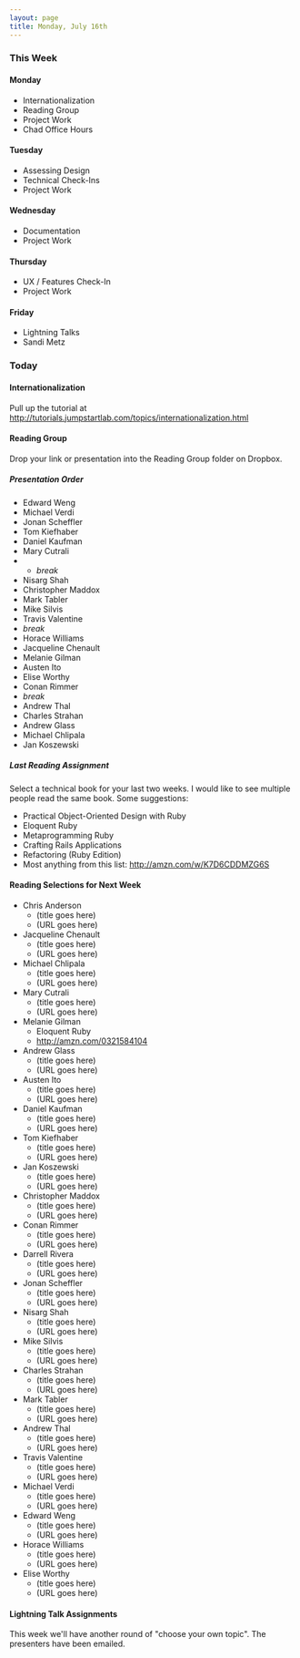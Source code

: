 ```yaml
---
layout: page
title: Monday, July 16th
---
```


### This Week

#### Monday

* Internationalization
* Reading Group
* Project Work
* Chad Office Hours

#### Tuesday

* Assessing Design
* Technical Check-Ins
* Project Work

#### Wednesday

* Documentation
* Project Work

#### Thursday

* UX / Features Check-In
* Project Work

#### Friday

* Lightning Talks
* Sandi Metz

### Today

#### Internationalization

Pull up the tutorial at http://tutorials.jumpstartlab.com/topics/internationalization.html

#### Reading Group

Drop your link or presentation into the Reading Group folder on Dropbox.

##### Presentation Order

* Edward Weng
* Michael Verdi
* Jonan Scheffler
* Tom Kiefhaber
* Daniel Kaufman
* Mary Cutrali
* * _break_
* Nisarg Shah
* Christopher Maddox
* Mark Tabler
* Mike Silvis
* Travis Valentine
* _break_
* Horace Williams
* Jacqueline Chenault
* Melanie Gilman
* Austen Ito
* Elise Worthy
* Conan Rimmer
* _break_
* Andrew Thal
* Charles Strahan
* Andrew Glass
* Michael Chlipala
* Jan Koszewski

##### Last Reading Assignment

Select a technical book for your last two weeks. I would like to see multiple people read the same book. Some suggestions:

* Practical Object-Oriented Design with Ruby
* Eloquent Ruby
* Metaprogramming Ruby
* Crafting Rails Applications
* Refactoring (Ruby Edition)
* Most anything from this list: http://amzn.com/w/K7D6CDDMZG6S
 
#### Reading Selections for Next Week

* Chris Anderson
  * (title goes here)
  * (URL goes here)
* Jacqueline Chenault
  * (title goes here)
  * (URL goes here)
* Michael Chlipala
  * (title goes here)
  * (URL goes here)
* Mary Cutrali
  * (title goes here)
  * (URL goes here)
* Melanie Gilman
  * Eloquent Ruby
  * http://amzn.com/0321584104
* Andrew Glass
  * (title goes here)
  * (URL goes here)
* Austen Ito
  * (title goes here)
  * (URL goes here)
* Daniel Kaufman
  * (title goes here)
  * (URL goes here)
* Tom Kiefhaber
  * (title goes here)
  * (URL goes here)
* Jan Koszewski
  * (title goes here)
  * (URL goes here)
* Christopher Maddox
  * (title goes here)
  * (URL goes here)
* Conan Rimmer
  * (title goes here)
  * (URL goes here)
* Darrell Rivera
  * (title goes here)
  * (URL goes here)
* Jonan Scheffler
  * (title goes here)
  * (URL goes here)
* Nisarg Shah
  * (title goes here)
  * (URL goes here)
* Mike Silvis
  * (title goes here)
  * (URL goes here)
* Charles Strahan
  * (title goes here)
  * (URL goes here)
* Mark Tabler
  * (title goes here)
  * (URL goes here)
* Andrew Thal
  * (title goes here)
  * (URL goes here)
* Travis Valentine
  * (title goes here)
  * (URL goes here)
* Michael Verdi
  * (title goes here)
  * (URL goes here)
* Edward Weng
  * (title goes here)
  * (URL goes here)
* Horace Williams
  * (title goes here)
  * (URL goes here)
* Elise Worthy
  * (title goes here)
  * (URL goes here)

#### Lightning Talk Assignments

This week we'll have another round of "choose your own topic". The presenters have been emailed.
